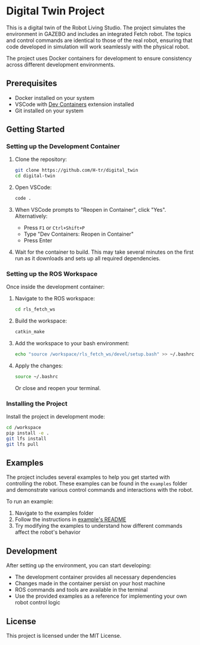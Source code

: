 # Digital Twin Project

This is a digital twin of the Robot Living Studio. The project simulates the environment in GAZEBO and includes an integrated Fetch robot. The topics and control commands are identical to those of the real robot, ensuring that code developed in simulation will work seamlessly with the physical robot.

The project uses Docker containers for development to ensure consistency across different development environments.

## Prerequisites

- Docker installed on your system
- VSCode with [Dev Containers](https://marketplace.visualstudio.com/items?itemName=ms-vscode-remote.remote-containers) extension installed
- Git installed on your system

## Getting Started

### Setting up the Development Container

1. Clone the repository:

   ```bash
   git clone https://github.com/H-tr/digital_twin
   cd digital-twin
   ```

2. Open VSCode:

   ```bash
   code .
   ```

3. When VSCode prompts to "Reopen in Container", click "Yes". Alternatively:
   - Press `F1` or `Ctrl+Shift+P`
   - Type "Dev Containers: Reopen in Container"
   - Press Enter

4. Wait for the container to build. This may take several minutes on the first run as it downloads and sets up all required dependencies.

### Setting up the ROS Workspace

Once inside the development container:

1. Navigate to the ROS workspace:

   ```bash
   cd rls_fetch_ws
   ```

2. Build the workspace:

   ```bash
   catkin_make
   ```

3. Add the workspace to your bash environment:

   ```bash
   echo "source /workspace/rls_fetch_ws/devel/setup.bash" >> ~/.bashrc
   ```

4. Apply the changes:

   ```bash
   source ~/.bashrc
   ```

   Or close and reopen your terminal.

### Installing the Project

Install the project in development mode:

```bash
cd /workspace
pip install -e .
git lfs install
git lfs pull
```

## Examples

The project includes several examples to help you get started with controlling the robot. These examples can be found in the `examples` folder and demonstrate various control commands and interactions with the robot.

To run an example:

1. Navigate to the examples folder
2. Follow the instructions in [example's README](examples/README.md)
3. Try modifying the examples to understand how different commands affect the robot's behavior

## Development

After setting up the environment, you can start developing:

- The development container provides all necessary dependencies
- Changes made in the container persist on your host machine
- ROS commands and tools are available in the terminal
- Use the provided examples as a reference for implementing your own robot control logic

## License

This project is licensed under the MIT License.
